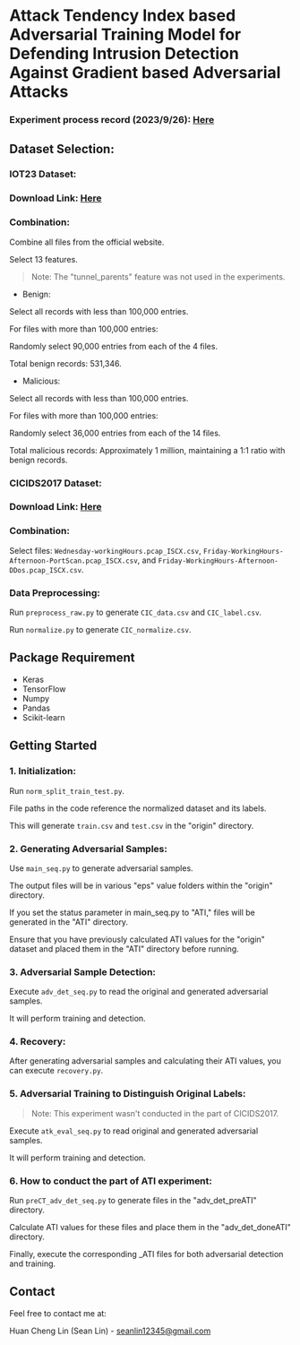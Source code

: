 # Attack Tendency Index based Adversarial Training Model for Defending Intrusion Detection Against Gradient based Adversarial Attacks

### Experiment process record (2023/9/26): [Here](https://drive.google.com/file/d/1Rscp5CSS1KwQIVxskUlUuwoMs-IhNGMa/view?usp=sharing) 

## Dataset Selection:

### IOT23 Dataset:

### Download Link: [Here](https://drive.google.com/file/d/1T1pCAKYZYwzPH_8fL0Rz4gYrO0NPzif4/view?usp=sharing)  

### Combination:

Combine all files from the official website.  

Select 13 features.  

> Note: The "tunnel_parents" feature was not used in the experiments.  

* Benign:  

Select all records with less than 100,000 entries.  

For files with more than 100,000 entries:  

Randomly select 90,000 entries from each of the 4 files.  

Total benign records: 531,346.  

* Malicious:  


Select all records with less than 100,000 entries.  

For files with more than 100,000 entries:  

Randomly select 36,000 entries from each of the 14 files.  

Total malicious records: Approximately 1 million, maintaining a 1:1 ratio with benign records.  

### CICIDS2017 Dataset:

### Download Link: [Here](https://drive.google.com/drive/folders/14KaYkeGKWTrW7f0AR5cOAUEVT-51DDFV?usp=drive_link)  

### Combination:

Select files: `Wednesday-workingHours.pcap_ISCX.csv`, `Friday-WorkingHours-Afternoon-PortScan.pcap_ISCX.csv`, and `Friday-WorkingHours-Afternoon-DDos.pcap_ISCX.csv`.  

### Data Preprocessing:

Run `preprocess_raw.py` to generate `CIC_data.csv` and `CIC_label.csv`.  

Run `normalize.py` to generate `CIC_normalize.csv`.

## Package Requirement

* Keras
* TensorFlow
* Numpy
* Pandas
* Scikit-learn

## Getting Started

### 1. Initialization:

Run `norm_split_train_test.py`.  

File paths in the code reference the normalized dataset and its labels.  

This will generate `train.csv` and `test.csv` in the "origin" directory.  

### 2. Generating Adversarial Samples:

Use `main_seq.py` to generate adversarial samples.  

The output files will be in various "eps" value folders within the "origin" directory.  

If you set the status parameter in main_seq.py to "ATI," files will be generated in the "ATI" directory.  

Ensure that you have previously calculated ATI values for the "origin" dataset and placed them in the "ATI" directory before running.  

### 3. Adversarial Sample Detection:

Execute `adv_det_seq.py` to read the original and generated adversarial samples.  

It will perform training and detection.  

### 4. Recovery:  

After generating adversarial samples and calculating their ATI values, you can execute `recovery.py`.  

### 5. Adversarial Training to Distinguish Original Labels:   

> Note: This experiment wasn't conducted in the part of CICIDS2017.

Execute `atk_eval_seq.py` to read original and generated adversarial samples.  

It will perform training and detection.  

### 6. How to conduct the part of ATI experiment:

Run `preCT_adv_det_seq.py` to generate files in the "adv_det_preATI" directory.  

Calculate ATI values for these files and place them in the "adv_det_doneATI" directory.  

Finally, execute the corresponding _ATI files for both adversarial detection and training.

## Contact
Feel free to contact me at:  

Huan Cheng Lin (Sean Lin) - seanlin12345@gmail.com

